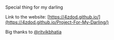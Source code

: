 Special thing for my darling

Link to the website: [https://4zdod.github.io/](https://4zdod.github.io/Project-For-My-Darling/)

Big thanks to [@ritvikbhatia](https://github.com/ritvikbhatia)
